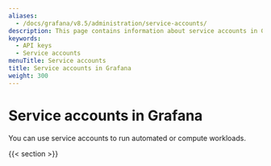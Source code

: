 ```yaml
---
aliases:
  - /docs/grafana/v8.5/administration/service-accounts/
description: This page contains information about service accounts in Grafana
keywords:
  - API keys
  - Service accounts
menuTitle: Service accounts
title: Service accounts in Grafana
weight: 300
---
```


# Service accounts in Grafana

You can use service accounts to run automated or compute workloads.

{{< section >}}
